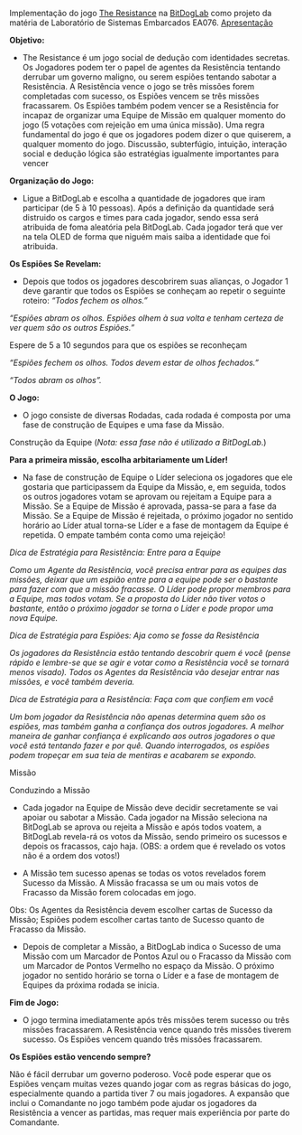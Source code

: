 Implementação do jogo [The Resistance](https://www.fclar.unesp.br/Home/Biblioteca/jogos-the-resistance-manual.pdf) na [BitDogLab](https://github.com/BitDogLab/BitDogLab) como projeto da matéria de Laboratório de Sistemas Embarcados EA076.
[Apresentação](https://theresistance.my.canva.site/)

**Objetivo:**
- The Resistance é um jogo social de dedução com identidades secretas. Os Jogadores podem ter o papel de agentes da Resistência tentando derrubar um governo maligno, ou serem espiões tentando sabotar a Resistência. A Resistência vence o jogo se três missões forem completadas com sucesso, os Espiões vencem se três missões fracassarem. Os Espiões também podem vencer se a Resistência for incapaz de organizar uma Equipe de Missão em qualquer momento do jogo (5 votações com rejeição em uma única missão).
Uma regra fundamental do jogo é que os jogadores podem dizer o que quiserem, a qualquer momento do jogo. Discussão, subterfúgio, intuição, interação social e dedução lógica são estratégias igualmente importantes para vencer


**Organização do Jogo:**

- Ligue a BitDogLab e escolha a quantidade de jogadores que iram participar (de 5 à 10 pessoas). Após a definição da quantidade será distruido os cargos e times para cada jogador, sendo essa será atribuida de foma aleatória pela BitDogLab. Cada jogador terá que ver na tela OLED de forma que niguém mais saiba a identidade que foi atribuida.

**Os Espiões Se Revelam:** 

- Depois que todos os jogadores descobrirem suas alianças, o Jogador 1 deve garantir que todos os Espiões se conheçam ao repetir o seguinte roteiro:
_“Todos fechem os olhos.”_

_“Espiões abram os olhos. Espiões olhem à sua volta e tenham certeza de ver quem são os outros Espiões.”_

Espere de 5 a 10 segundos para que os espiões se reconheçam 

_“Espiões fechem os olhos. Todos devem estar de olhos fechados.”_

_“Todos abram os olhos”._


**O Jogo:**

- O jogo consiste de diversas Rodadas, cada rodada é composta por uma fase de construção de Equipes e uma fase da Missão.

Construção da Equipe (_Nota: essa fase não é utilizado a BitDogLab_.)

**Para a primeira missão, escolha arbitariamente um Líder!**

- Na fase de construção de Equipe o Líder seleciona os jogadores que ele gostaria que participassem da Equipe da Missão, e, em seguida, todos os outros jogadores votam se aprovam ou rejeitam a Equipe para a Missão.
Se a Equipe de Missão é aprovada, passa-se para a fase da Missão.
Se a Equipe de Missão é rejeitada, o próximo jogador no sentido horário ao Líder atual torna-se Líder e a fase de montagem da Equipe é repetida. O empate também conta como uma rejeição!


_Dica de Estratégia para Resistência: Entre para a Equipe_

_Como um Agente da Resistência, você precisa entrar para as equipes das missões, deixar que um espião entre para a equipe pode ser o bastante para fazer com que a missão fracasse. O Líder pode propor membros para a Equipe, mas todos votam. Se a proposta do Líder não tiver votos o bastante, então o próximo jogador se torna o Líder e pode propor uma nova Equipe._

_Dica de Estratégia para Espiões: Aja como se fosse da Resistência_

_Os jogadores da Resistência estão tentando descobrir quem é você (pense rápido e lembre-se que se agir e votar como a Resistência você se tornará menos visado). Todos os Agentes da Resistência vão desejar entrar nas missões, e você também deveria._

_Dica de Estratégia para a Resistência: Faça com que confiem em você_

_Um bom jogador da Resistência não apenas determina quem são os espiões, mas também ganha a confiança dos outros jogadores. A melhor maneira de ganhar confiança é explicando aos outros jogadores o que você está tentando fazer e por quê. Quando interrogados, os espiões podem tropeçar em sua teia de mentiras e acabarem se expondo._


Missão

Conduzindo a Missão
- Cada jogador na Equipe de Missão deve decidir secretamente se vai apoiar ou sabotar a Missão. Cada jogador na Missão seleciona na BitDogLab se aprova ou rejeita a Missão e após todos voatem, a BitDogLab revela-rá os votos da Missão, sendo primeiro os sucessos e depois os fracassos, cajo haja. (OBS: a ordem que é revelado os votos não é a ordem dos votos!)

- A Missão tem sucesso apenas se todas os votos revelados forem Sucesso da Missão. A Missão fracassa se um ou mais votos de Fracasso da Missão forem colocadas em jogo.

Obs: Os Agentes da Resistência devem escolher cartas de Sucesso da Missão; Espiões podem escolher cartas tanto de Sucesso quanto de Fracasso da Missão.

- Depois de completar a Missão, a BitDogLab indica o Sucesso de uma Missão com um Marcador de Pontos Azul ou o Fracasso da Missão com um Marcador de Pontos Vermelho no espaço da Missão. O próximo jogador no sentido horário se torna o Líder e a fase de montagem de Equipes da próxima rodada se inicia.

**Fim de Jogo:**

- O jogo termina imediatamente após três missões terem sucesso ou três missões fracassarem. A Resistência vence quando três missões tiverem sucesso. Os Espiões vencem quando três missões fracassarem. 

**Os Espiões estão vencendo sempre?**

Não é fácil derrubar um governo poderoso. Você pode esperar que os Espiões vençam muitas vezes quando 
jogar com as regras básicas do jogo, especialmente quando a partida tiver 7 ou mais jogadores. A expansão que 
inclui o Comandante no jogo também pode ajudar os jogadores da Resistência a vencer as partidas, mas requer 
mais experiência por parte do Comandante.
